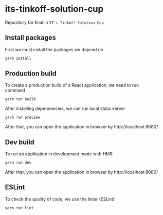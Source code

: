 # its-tinkoff-solution-cup
Repository for final in `IT's Tinkoff Solution Cup` 


## Install packages

First we must install the packages we depend on

```bash
yarn install
```

## Production build

To create a production build of a React application, we need to run command

```bash
yarn run build
```

After installing dependencies, we can run local static server

```bash
yarn run preview
```

After that, you can open the application in browser by http://localhost:8080/

## Dev build

To run an application in development mode with HMR

```bash
yarn run dev
```

After that, you can open the application in browser by http://localhost:8080/

## ESLint

To check the quality of code, we use the linter (ESLint)

```bash
yarn run lint
```
